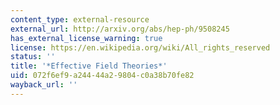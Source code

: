 ```yaml
---
content_type: external-resource
external_url: http://arxiv.org/abs/hep-ph/9508245
has_external_license_warning: true
license: https://en.wikipedia.org/wiki/All_rights_reserved
status: ''
title: '*Effective Field Theories*'
uid: 072f6ef9-a244-44a2-9804-c0a38b70fe82
wayback_url: ''
---
```


